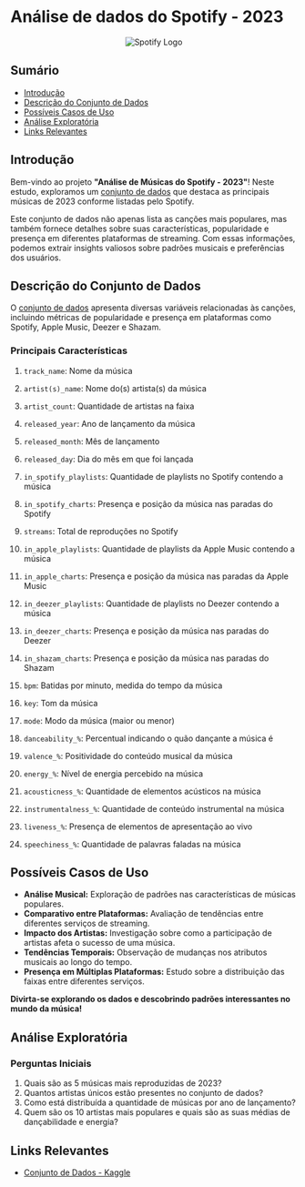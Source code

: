 # Análise de dados do Spotify - 2023

<p align="center">
    <img src="https://assets.turbologo.com/blog/en/2021/07/20052636/spotify-brand-1-1-958x575.png" alt="Spotify Logo">
</p>


## Sumário
  - [Introdução](#introducao)
  - [Descrição do Conjunto de Dados](#descricao-do-conjunto-de-dados)
  - [Possíveis Casos de Uso](#possiveis-casos-de-uso)
  - [Análise Exploratória](#analise-exploratoria)
  - [Links Relevantes](#links-relevantes)

## Introdução

Bem-vindo ao projeto **"Análise de Músicas do Spotify - 2023"**! Neste estudo, exploramos um [conjunto de dados](https://www.kaggle.com/datasets/nelgiriyewithana/top-spotify-songs-2023) que destaca as principais músicas de 2023 conforme listadas pelo Spotify.

Este conjunto de dados não apenas lista as canções mais populares, mas também fornece detalhes sobre suas características, popularidade e presença em diferentes plataformas de streaming. Com essas informações, podemos extrair insights valiosos sobre padrões musicais e preferências dos usuários.

## Descrição do Conjunto de Dados

O [conjunto de dados](https://www.kaggle.com/datasets/nelgiriyewithana/top-spotify-songs-2023) apresenta diversas variáveis relacionadas às canções, incluindo métricas de popularidade e presença em plataformas como Spotify, Apple Music, Deezer e Shazam.

### Principais Características

1. `track_name`: Nome da música  

2. `artist(s)_name`: Nome do(s) artista(s) da música  

3. `artist_count`: Quantidade de artistas na faixa  

4. `released_year`: Ano de lançamento da música  

5. `released_month`: Mês de lançamento  

6. `released_day`: Dia do mês em que foi lançada  

7. `in_spotify_playlists`: Quantidade de playlists no Spotify contendo a música  

8. `in_spotify_charts`: Presença e posição da música nas paradas do Spotify  

9. `streams`: Total de reproduções no Spotify  

10. `in_apple_playlists`: Quantidade de playlists da Apple Music contendo a música  

11. `in_apple_charts`: Presença e posição da música nas paradas da Apple Music  

12. `in_deezer_playlists`: Quantidade de playlists no Deezer contendo a música  

13. `in_deezer_charts`: Presença e posição da música nas paradas do Deezer  

14. `in_shazam_charts`: Presença e posição da música nas paradas do Shazam  

15. `bpm`: Batidas por minuto, medida do tempo da música  

16. `key`: Tom da música  

17. `mode`: Modo da música (maior ou menor)  

18. `danceability_%`: Percentual indicando o quão dançante a música é  

19. `valence_%`: Positividade do conteúdo musical da música  

20. `energy_%`: Nível de energia percebido na música  

21. `acousticness_%`: Quantidade de elementos acústicos na música  

22. `instrumentalness_%`: Quantidade de conteúdo instrumental na música  

23. `liveness_%`: Presença de elementos de apresentação ao vivo  

24. `speechiness_%`: Quantidade de palavras faladas na música  

## Possíveis Casos de Uso

- **Análise Musical:** Exploração de padrões nas características de músicas populares.
- **Comparativo entre Plataformas:** Avaliação de tendências entre diferentes serviços de streaming.
- **Impacto dos Artistas:** Investigação sobre como a participação de artistas afeta o sucesso de uma música.
- **Tendências Temporais:** Observação de mudanças nos atributos musicais ao longo do tempo.
- **Presença em Múltiplas Plataformas:** Estudo sobre a distribuição das faixas entre diferentes serviços.

**Divirta-se explorando os dados e descobrindo padrões interessantes no mundo da música!**

## Análise Exploratória

### Perguntas Iniciais

1. Quais são as 5 músicas mais reproduzidas de 2023?
2. Quantos artistas únicos estão presentes no conjunto de dados?
3. Como está distribuída a quantidade de músicas por ano de lançamento?
4. Quem são os 10 artistas mais populares e quais são as suas médias de dançabilidade e energia?

## Links Relevantes

- [Conjunto de Dados - Kaggle](https://www.kaggle.com/datasets/nelgiriyewithana/top-spotify-songs-2023)
